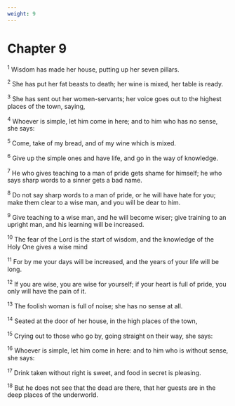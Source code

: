 ```yaml
---
weight: 9
---
```


# Chapter 9

<sup>1</sup> Wisdom has made her house, putting up her seven pillars. 

<sup>2</sup> She has put her fat beasts to death; her wine is mixed, her table is ready. 

<sup>3</sup> She has sent out her women-servants; her voice goes out to the highest places of the town, saying, 

<sup>4</sup> Whoever is simple, let him come in here; and to him who has no sense, she says: 

<sup>5</sup> Come, take of my bread, and of my wine which is mixed. 

<sup>6</sup> Give up the simple ones and have life, and go in the way of knowledge. 

<sup>7</sup> He who gives teaching to a man of pride gets shame for himself; he who says sharp words to a sinner gets a bad name. 

<sup>8</sup> Do not say sharp words to a man of pride, or he will have hate for you; make them clear to a wise man, and you will be dear to him. 

<sup>9</sup> Give teaching to a wise man, and he will become wiser; give training to an upright man, and his learning will be increased. 

<sup>10</sup> The fear of the Lord is the start of wisdom, and the knowledge of the Holy One gives a wise mind 

<sup>11</sup> For by me your days will be increased, and the years of your life will be long. 

<sup>12</sup> If you are wise, you are wise for yourself; if your heart is full of pride, you only will have the pain of it. 

<sup>13</sup> The foolish woman is full of noise; she has no sense at all. 

<sup>14</sup> Seated at the door of her house, in the high places of the town, 

<sup>15</sup> Crying out to those who go by, going straight on their way, she says: 

<sup>16</sup> Whoever is simple, let him come in here: and to him who is without sense, she says: 

<sup>17</sup> Drink taken without right is sweet, and food in secret is pleasing. 

<sup>18</sup> But he does not see that the dead are there, that her guests are in the deep places of the underworld. 


